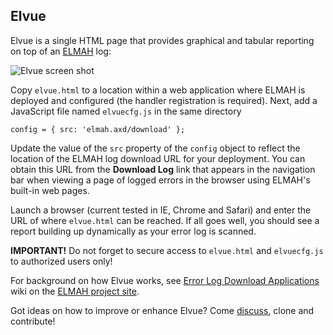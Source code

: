 Elvue
-----

Elvue is a single HTML page that provides graphical and tabular reporting on top of an [ELMAH][1] log:

![Elvue screen shot][2]

Copy `elvue.html` to a location within a web application where ELMAH is deployed and configured (the handler registration is required). Next, add a JavaScript file named `elvuecfg.js` in the same directory

    config = { src: 'elmah.axd/download' };

Update the value of the `src` property of the `config` object to reflect the location of the ELMAH log download URL for your deployment. You can obtain this URL from the **Download Log** link that appears in the navigation bar when viewing a page of logged errors in the browser using ELMAH's built-in web pages.

Launch a browser (current tested in IE, Chrome and Safari) and enter the URL of where `elvue.html` can be reached. If all goes well, you should see a report building up dynamically as your error log is scanned.

**IMPORTANT!** Do not forget to secure access to `elvue.html` and `elvuecfg.js` to authorized users only!

For background on how Elvue works, see [Error Log Download Applications][3] wiki on the [ELMAH project site][4].

Got ideas on how to improve or enhance Elvue? Come [discuss][5], clone and contribute!


  [1]: http://elmah.googlecode.com/
  [2]: http://wiki.elmah.googlecode.com/hg/elvue.png
  [3]: http://code.google.com/p/elmah/wiki/ErrorLogDownloadApplications
  [4]: http://elmah.googlecode.com/
  [5]: http://groups.google.com/group/elmah-dev